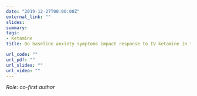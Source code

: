 ```yaml
---
date: "2019-12-27T00:00:00Z"
external_link: ""
slides: 
summary: 
tags:
- Ketamine
title: Do baseline anxiety symptoms impact response to IV ketamine in treatment resistant depression?

url_code: ""
url_pdf: ""
url_slides: ""
url_video: ""
---
```


<i>Role: co-first author<br/>

